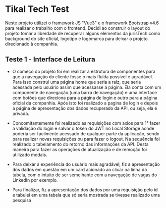 # Tikal Tech Test

Neste projeto utilizei o framework JS "Vue3" e o framework Bootstrap v4.6 para realizar o trabalho com o frontend. Decidi ao construir o layout do projeto tomar a liberdade de recuperar alguns elementos da jurisTech como background do site oficial, logotipo e logomarca para deixar o projeto direcionado à companhia.

## Teste 1 - Interface de Leitura

* O começo do projeto foi em realizar a estrutura de componentes para que a navegação do cliente fosse o mais fluída possível e agradável. Para isso construi uma página home que seria a raíz, que seria acessada pelo usuário assim que acessasse a página. Ela conta com um componente de navegação (uma barra de navegação) e uma interface com botões que direciona para a página de login e outro para a página oficial da companhia. Após isto foi realizado a pagina de login e depois a página de apresentação dos dados recuperado da API, ou seja, ela é privada.

* Concomitantemente foi realizado as requisições com axios para 1° fazer a validação do login e salvar o token do JWT no Local Storage aonde poderia ser facilmente acessado de qualquer parte da aplicação, sendo para realizar novas requisições ou para fazer o logout. Na sequência foi realizado o tabelamento do retorno das informações da API. Desta maneira para fazer as operações de atualização e de remoção foi utilizado modais.
  
* Para deixar a experiência do usuário mais agradável, fiz a apresentação dos dados em questão em um card acionado ao clicar na linha da tabela, com o intuito de ser semelhante com a navegação de vagas do LinkedIn por exemplo.


* Para finalizar, fiz a apresentação dos dados por uma requisição pelo id e tabulei em uma tabela que só seria mostrada se tivesse realizado uma pesquisa

